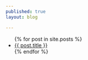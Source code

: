 ```yaml
---
published: true
layout: blog

---
```


<ul>
  {% for post in site.posts %}
    <li>
      <a href="/iae-global/{{ post.url }}">{{ post.title }}</a>
    </li>
  {% endfor %}
</ul>